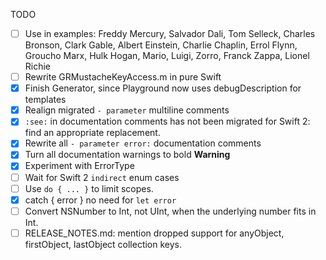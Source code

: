 TODO

- [ ] Use in examples: Freddy Mercury, Salvador Dali, Tom Selleck, Charles Bronson, Clark Gable, Albert Einstein, Charlie Chaplin, Errol Flynn, Groucho Marx, Hulk Hogan, Mario, Luigi, Zorro, Franck Zappa, Lionel Richie
- [ ] Rewrite GRMustacheKeyAccess.m in pure Swift
- [X] Finish Generator, since Playground now uses debugDescription for templates
- [X] Realign migrated `- parameter` multiline comments
- [X] `:see:` in documentation comments has not been migrated for Swift 2: find an appropriate replacement.
- [X] Rewrite all `- parameter error:` documentation comments
- [X] Turn all documentation warnings to bold **Warning**
- [X] Experiment with ErrorType
- [ ] Wait for Swift 2 `indirect` enum cases
- [ ] Use `do { ... }` to limit scopes.
- [X] catch { error } no need for `let error`
- [ ] Convert NSNumber to Int, not UInt, when the underlying number fits in Int.
- [ ] RELEASE_NOTES.md: mention dropped support for anyObject, firstObject, lastObject collection keys.
